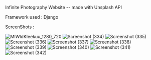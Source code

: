 Infinite Photography Website 
-- made with Unsplash API

Framework used : Django

ScreenShots : 

![MIWldKIeekuu_1280_720](https://github.com/murali2601/unsplash_API/assets/89293722/f124ee6e-73bf-4bd2-9e8f-8bdef0ef0cbf)
![Screenshot (334)](https://github.com/murali2601/unsplash_API/assets/89293722/af9118a1-afc5-4c4a-bc50-b62581119d7e)
![Screenshot (335)](https://github.com/murali2601/unsplash_API/assets/89293722/49682fae-6316-4878-b945-b55f48813aaa)
![Screenshot (336)](https://github.com/murali2601/unsplash_API/assets/89293722/ea535a26-80fb-4c77-b1a6-919a61174131)
![Screenshot (337)](https://github.com/murali2601/unsplash_API/assets/89293722/794fd2f5-93db-48a6-9a26-3a1ba6a463fc)
![Screenshot (338)](https://github.com/murali2601/unsplash_API/assets/89293722/4f3ff403-c4ed-45f3-969a-dfc9584f1ae6)
![Screenshot (339)](https://github.com/murali2601/unsplash_API/assets/89293722/4fa95985-f779-48cb-abc9-806f6079f24e)
![Screenshot (340)](https://github.com/murali2601/unsplash_API/assets/89293722/0f9671b6-906f-4692-84e4-c886697a94b1)
![Screenshot (341)](https://github.com/murali2601/unsplash_API/assets/89293722/8a60e4df-8770-4f4e-8339-e6af26c16e4b)
![Screenshot (342)](https://github.com/murali2601/unsplash_API/assets/89293722/6d4f61b0-dac4-4cc0-ab22-5ca0e5a15024)
